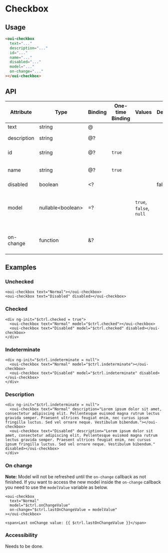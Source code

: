 # Checkbox

<component-status cx-design="partial" ux="rc"></component-status>

## Usage

```html
<oui-checkbox
  text="..."
  description="..."
  id="..."
  name="..."
  disabled="..."
  model="..."
  on-change="..."
></oui-checkbox>
```

## API

| Attribute     | Type                    | Binding | One-time Binding | Values                   | Default | Description
| ----          | ----                    | ----    | ----             | ----                     | ----    | ----
| text          | string                  | @       |                  |                          |         | checkbox text
| description   | string                  | @?      |                  |                          |         | description text
| id            | string                  | @?      | `true`           |                          |         | id attribute of the checkbox
| name          | string                  | @?      | `true`           |                          |         | name attribute of the checkbox
| disabled      | boolean                 | <?      |                  |                          | false   | disabled flag
| model         | nullable&lt;boolean&gt; | =?      |                  | `true`, `false`, `null`  |         | current value of the checkbox and null is considered as `indeterminate`
| on-change     | function                | &?      |                  |                          |         | handler triggered when value has changed

## Examples

### Unchecked

```html:preview
<oui-checkbox text="Normal"></oui-checkbox>
<oui-checkbox text="Disabled" disabled></oui-checkbox>
```

### Checked

```html:preview
<div ng-init="$ctrl.checked = true">
  <oui-checkbox text="Normal" model="$ctrl.checked"></oui-checkbox>
  <oui-checkbox text="Disabled" model="$ctrl.checked" disabled></oui-checkbox>
</div>
```

### Indeterminate

```html:preview
<div ng-init="$ctrl.indeterminate = null">
  <oui-checkbox text="Normal" model="$ctrl.indeterminate"></oui-checkbox>
  <oui-checkbox text="Disabled" model="$ctrl.indeterminate" disabled></oui-checkbox>
</div>
```

### Description

```html:preview
<div ng-init="$ctrl.indeterminate = null">
  <oui-checkbox text="Normal" description="Lorem ipsum dolor sit amet, consectetur adipiscing elit. Pellentesque euismod magna rutrum lectus gravida semper. Praesent ultrices feugiat enim, nec cursus ipsum fringilla luctus. Sed vel ornare neque. Vestibulum bibendum."></oui-checkbox>
  <oui-checkbox text="Disabled" description="Lorem ipsum dolor sit amet, consectetur adipiscing elit. Pellentesque euismod magna rutrum lectus gravida semper. Praesent ultrices feugiat enim, nec cursus ipsum fringilla luctus. Sed vel ornare neque. Vestibulum bibendum." disabled></oui-checkbox>
</div>
```

### On change

**Note:** Model will not be refreshed until the `on-change` callback as not finished. If you want to access the new model inside the `on-change` callback you need to use the `modelValue` variable as below.

```html:preview
<oui-checkbox
  text="Normal"
  model="$ctrl.onChangeValue"
  on-change="$ctrl.lastOnChangeValue = modelValue"
></oui-checkbox>

<span>Last onChange value: {{ $ctrl.lastOnChangeValue }}</span>
```

### Accessibility

Needs to be done.

